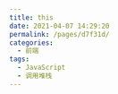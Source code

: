 ```yaml
---
title: this
date: 2021-04-07 14:29:20
permalink: /pages/d7f31d/
categories:
  - 前端
tags:
  - JavaScript
  - 调用堆栈
---
```

